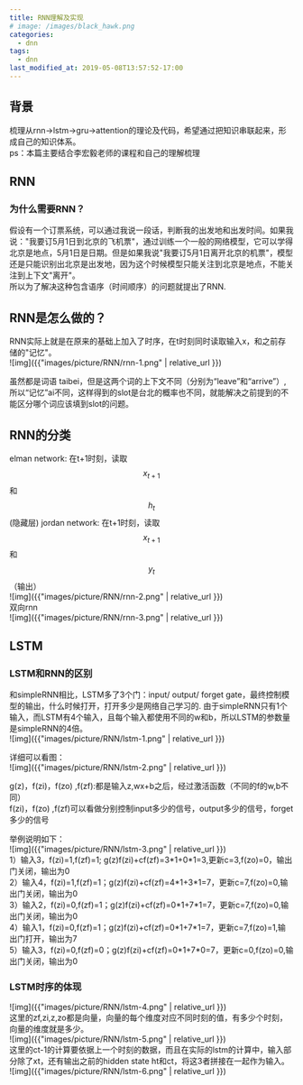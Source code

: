 ```yaml
---
title: RNN理解及实现
# image: /images/black_hawk.png
categories:
  - dnn
tags:
  - dnn
last_modified_at: 2019-05-08T13:57:52-17:00
---
```


## 背景
梳理从rnn->lstm->gru->attention的理论及代码，希望通过把知识串联起来，形成自己的知识体系。   
ps：本篇主要结合李宏毅老师的课程和自己的理解梳理

## RNN

### 为什么需要RNN？
假设有一个订票系统，可以通过我说一段话，判断我的出发地和出发时间。如果我说："我要订5月1日到北京的飞机票"，通过训练一个一般的网络模型，它可以学得北京是地点，5月1日是日期。但是如果我说"我要订5月1日离开北京的机票"，模型还是只能识别出北京是出发地，因为这个时候模型只能关注到北京是地点，不能关注到上下文"离开"。     
所以为了解决这种包含语序（时间顺序）的问题就提出了RNN.

## RNN是怎么做的？
RNN实际上就是在原来的基础上加入了时序，在t时刻同时读取输入x，和之前存储的"记忆"。    
![img]({{"images/picture/RNN/rnn-1.png" | relative_url }})

虽然都是词语 taibei，但是这两个词的上下文不同（分别为“leave”和“arrive”）,所以“记忆”ai不同，这样得到的slot是台北的概率也不同，就能解决之前提到的不能区分哪个词应该填到slot的问题。

## RNN的分类
elman network: 在t+1时刻，读取$$ x_{t+1} $$和$$ h_{t} $$(隐藏层)
jordan network: 在t+1时刻，读取$$ x_{t+1} $$和$$ y_{t} $$（输出）  
![img]({{"images/picture/RNN/rnn-2.png" | relative_url }})        
双向rnn   
![img]({{"images/picture/RNN/rnn-3.png" | relative_url }})      


## LSTM

### LSTM和RNN的区别
和simpleRNN相比，LSTM多了3个门：input/ output/ forget gate，最终控制模型的输出，什么时候打开，打开多少是网络自己学习的. 由于simpleRNN只有1个输入，而LSTM有4个输入，且每个输入都使用不同的w和b，所以LSTM的参数量是simpleRNN的4倍。   
![img]({{"images/picture/RNN/lstm-1.png" | relative_url }})    

详细可以看图：  
![img]({{"images/picture/RNN/lstm-2.png" | relative_url }})   
  
g(z)，f(zi)，f(zo) ,f(zf):都是输入z,wx+b之后，经过激活函数（不同的f的w,b不同）  
f(zi)，f(zo) ,f(zf)可以看做分别控制input多少的信号，output多少的信号，forget多少的信号

举例说明如下：  
![img]({{"images/picture/RNN/lstm-3.png" | relative_url }})  
1）输入3，f(zi)=1,f(zf)=1; g(z)f(zi)+cf(zf)=3\*1+0\*1=3,更新c=3,f(zo)=0，输出门关闭，输出为0  
2）输入4，f(zi)=1,f(zf)=1；g(z)f(zi)+cf(zf)=4\*1+3\*1=7，更新c=7,f(zo)=0,输出门关闭，输出为0   
3）输入2，f(zi)=0,f(zf)=1；g(z)f(zi)+cf(zf)=0\*1+7\*1=7，更新c=7,f(zo)=0,输出门关闭，输出为0   
4）输入1，f(zi)=0,f(zf)=1；g(z)f(zi)+cf(zf)=0\*1+7\*1=7，更新c=7,f(zo)=1,输出门打开，输出为7   
5）输入3，f(zi)=0,f(zf)=0；g(z)f(zi)+cf(zf)=0\*1+7\*0=7，更新c=0,f(zo)=0,输出门关闭，输出为0 

### LSTM时序的体现

![img]({{"images/picture/RNN/lstm-4.png" | relative_url }})  
 这里的zf,zi,z,zo都是向量，向量的每个维度对应不同时刻的值，有多少个时刻，向量的维度就是多少。    
![img]({{"images/picture/RNN/lstm-5.png" | relative_url }})  
 这里的ct-1的计算要依据上一个时刻的数据，而且在实际的lstm的计算中，输入部分除了xt，还有输出之前的hidden state ht和ct，将这3者拼接在一起作为输入。  
![img]({{"images/picture/RNN/lstm-6.png" | relative_url }})  